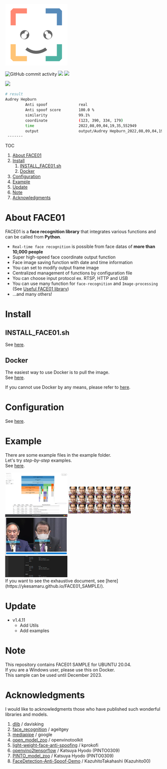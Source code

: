 <img src="https://raw.githubusercontent.com/yKesamaru/FACE01_SAMPLE/master/images/g1320.png" width="200px">

![GitHub commit activity](https://img.shields.io/github/commit-activity/y/yKesamaru/FACE01_SAMPLE) ![](https://img.shields.io/badge/Release-v1.4.11-blue) ![](https://img.shields.io/badge/Python-%3E%3D3.8-blue)

![](https://github.com/yKesamaru/FACE01_SAMPLE/blob/master/docs/img/ROMAN_HOLIDAY.GIF?raw=true)

```bash
# result
Audrey Hepburn 
         Anti spoof              real 
         Anti spoof score        100.0 %
         similarity              99.1% 
         coordinate              (123, 390, 334, 179) 
         time                    2022,08,09,04,19,35,552949 
         output                  output/Audrey Hepburn_2022,08,09,04,19,35,556237_0.39.png 
 -------
 ```

TOC
1. [About FACE01](#about-face01)
2. [Install](#install)
   1. [INSTALL\_FACE01.sh](#install_face01sh)
   2. [Docker](#docker)
3. [Configuration](#configuration)
4. [Example](#example)
5. [Update](#update)
6. [Note](#note)
7. [Acknowledgments](#acknowledgments)

# About FACE01
FACE01 is a **face recognition library** that integrates various functions and can be called from **Python**.


- `Real-time face recognition` is possible from face datas of **more than 10,000 people**
- Super high-speed face coordinate output function
- Face image saving function with date and time information
- You can set to modify output frame image
- Centralized management of functions by configuration file
- You can choose input protocol ex. RTSP, HTTP and USB
- You can use many function for `face-recognition` and `Image-processing` (See [Useful FACE01 library](https://ykesamaru.github.io/FACE01_SAMPLE/))
- ...and many others!

# Install
## INSTALL_FACE01.sh
See [here](docs/Installation.md).
## Docker
The easiest way to use Docker is to pull the image.  
See [here](docs/docker.md).

If you cannot use Docker by any means, please refer to [here](docs/Installation.md).


# Configuration
See [here](docs/config_ini.md).


# Example
There are some example files in the example folder.  
Let's try *step-by-step* examples.  
See [here](docs/example_doc.md).
<div>
<img src="docs/img/benchmark_GUI.png" width="200px" >
<img src="docs/img/distort_barrel.png" width="200px" >
<img src="docs/img/benchmark_GUI_window.png" width="200px" >
</div>
If you want to see the exhaustive document, see [here](https://ykesamaru.github.io/FACE01_SAMPLE/).


# Update
- v1.4.11
  - Add Utils
  - Add examples


# Note
This repository contains FACE01 SAMPLE for UBUNTU 20.04.  
If you are a Windows user, please use this on Docker.  
This sample can be used until December 2023.  


# Acknowledgments
I would like to acknowledgments those who have published such wonderful libraries and models.  
1. [dlib](https://github.com/davisking/dlib) /  davisking
2. [face_recognition](https://github.com/ageitgey/face_recognition) /  ageitgey
3. [mediapipe](https://github.com/google/mediapipe) / google
4. [open_model_zoo](https://github.com/openvinotoolkit/open_model_zoo/tree/master/models/public/anti-spoof-mn3) /  openvinotoolkit
5. [light-weight-face-anti-spoofing](https://github.com/kprokofi/light-weight-face-anti-spoofing) /  kprokofi
6. [openvino2tensorflow](https://github.com/PINTO0309/openvino2tensorflow) / Katsuya Hyodo (PINTO0309)
7. [PINTO_model_zoo](https://github.com/PINTO0309/PINTO_model_zoo/tree/main/191_anti-spoof-mn3) / Katsuya Hyodo (PINTO0309)
8. [FaceDetection-Anti-Spoof-Demo](https://github.com/Kazuhito00/FaceDetection-Anti-Spoof-Demo) / KazuhitoTakahashi (Kazuhito00)